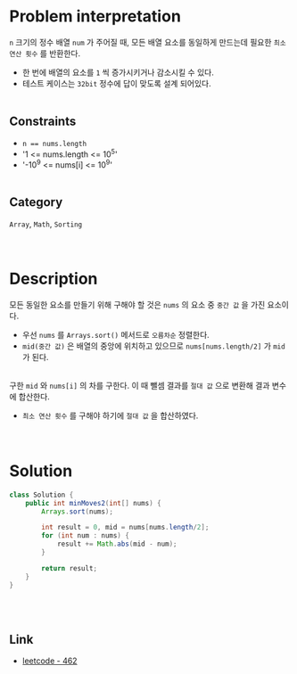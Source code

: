 # Problem interpretation
`n` 크기의 정수 배열 `num` 가 주어질 때, 모든 배열 요소를 동일하게 만드는데 필요한 `최소 연산 횟수` 를 반환한다.
- 한 번에 배열의 요소를 `1` 씩 증가시키거나 감소시킬 수 있다.
- 테스트 케이스는 `32bit` 정수에 답이 맞도록 설계 되어있다.
<br/><br/>

## Constraints
- `n == nums.length`
- '1 <= nums.length <= 10<sup>5</sup>'
- '-10<sup>9</sup> <= nums[i] <= 10<sup>9</sup>'
<br/><br/>

## Category
`Array`, `Math`, `Sorting`
<br/><br/><br/>

# Description
모든 동일한 요소를 만들기 위해 구해야 할 것은 `nums` 의 요소 중 `중간 값` 을 가진 요소이다.
- 우선 `nums` 를 `Arrays.sort()` 메서드로 `오름차순` 정렬한다.
- `mid(중간 값)` 은 배열의 중앙에 위치하고 있으므로 `nums[nums.length/2]` 가 `mid` 가 된다.
<br/><br/>

구한 `mid` 와 `nums[i]` 의 차를 구한다. 이 때 뺄셈 결과를 `절대 값` 으로 변환해 결과 변수에 합산한다.
- `최소 연산 횟수` 를 구해야 하기에 `절대 값` 을 합산하였다.
<br/><br/><br/>

# Solution
```java
class Solution {
    public int minMoves2(int[] nums) {
        Arrays.sort(nums);

        int result = 0, mid = nums[nums.length/2];
        for (int num : nums) {
            result += Math.abs(mid - num);
        }

        return result;
    }
}
```
<br/><br/>

## Link
- [leetcode - 462](https://leetcode.com/problems/minimum-moves-to-equal-array-elements-ii/description/)